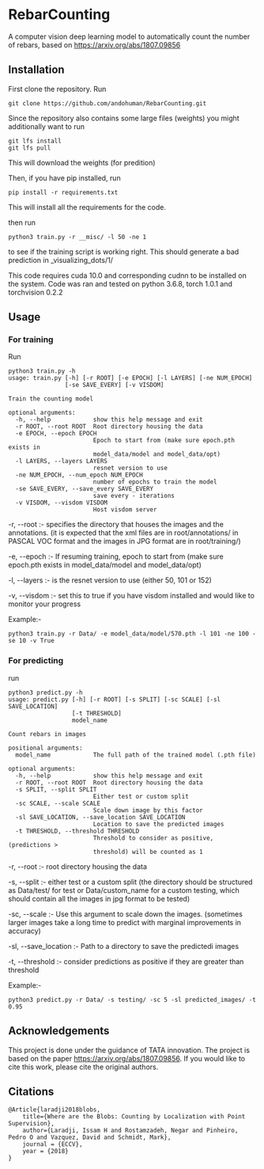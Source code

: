 # RebarCounting
A computer vision deep learning model to automatically count the number of rebars, based on https://arxiv.org/abs/1807.09856

## Installation
First clone the repository. Run
 ```
 git clone https://github.com/andohuman/RebarCounting.git
 ```
Since the repository also contains some large files (weights) you might additionally want to run 
 ```
 git lfs install
 git lfs pull
 ```
This will download the weights (for predition)

Then, if you have pip installed, run
```
pip install -r requirements.txt
```
This will install all the requirements for the code.

then run 
```
python3 train.py -r __misc/ -l 50 -ne 1
```
to see if the training script is working right. This should generate a bad prediction in _visualizing_dots/1/

This code requires cuda 10.0 and corresponding cudnn to be installed on the system.
Code was ran and tested on python 3.6.8, torch 1.0.1 and torchvision 0.2.2

## Usage
### For training 
Run
```
python3 train.py -h
usage: train.py [-h] [-r ROOT] [-e EPOCH] [-l LAYERS] [-ne NUM_EPOCH]
                [-se SAVE_EVERY] [-v VISDOM]

Train the counting model

optional arguments:
  -h, --help            show this help message and exit
  -r ROOT, --root ROOT  Root directory housing the data
  -e EPOCH, --epoch EPOCH
                        Epoch to start from (make sure epoch.pth exists in
                        model_data/model and model_data/opt)
  -l LAYERS, --layers LAYERS
                        resnet version to use
  -ne NUM_EPOCH, --num_epoch NUM_EPOCH
                        number of epochs to train the model
  -se SAVE_EVERY, --save_every SAVE_EVERY
                        save every - iterations
  -v VISDOM, --visdom VISDOM
                        Host visdom server
```
-r, --root :- specifies the directory that houses the images and the annotations. (it is expected that the xml files are in root/annotations/ in PASCAL VOC format and the images in JPG format are in root/training/)

-e, --epoch :- If resuming training, epoch to start from (make sure epoch.pth exists in model_data/model and model_data/opt)

-l, --layers :- is the resnet version to use (either 50, 101 or 152)

-v, --visdom :- set this to true if you have visdom installed and would like to monitor your progress

Example:-
```
python3 train.py -r Data/ -e model_data/model/570.pth -l 101 -ne 100 -se 10 -v True
```
### For predicting
run 
```
python3 predict.py -h 
usage: predict.py [-h] [-r ROOT] [-s SPLIT] [-sc SCALE] [-sl SAVE_LOCATION]
                  [-t THRESHOLD]
                  model_name

Count rebars in images

positional arguments:
  model_name            The full path of the trained model (.pth file)

optional arguments:
  -h, --help            show this help message and exit
  -r ROOT, --root ROOT  Root directory housing the data
  -s SPLIT, --split SPLIT
                        Either test or custom split
  -sc SCALE, --scale SCALE
                        Scale down image by this factor
  -sl SAVE_LOCATION, --save_location SAVE_LOCATION
                        Location to save the predicted images
  -t THRESHOLD, --threshold THRESHOLD
                        Threshold to consider as positive, (predictions >
                        threshold) will be counted as 1
```
-r, --root :- root directory housing the data

-s, --split :- either test or a custom split (the directory should be structured as Data/test/ for test or Data/custom_name for a custom testing, which should contain all the images in jpg format to be tested)

-sc, --scale :- Use this argument to scale down the images. (sometimes larger images take a long time to predict with marginal improvements in accuracy)

-sl, --save_location :- Path to a directory to save the predictedi images

-t, --threshold :- consider predictions as positive if they are greater than threshold

Example:- 
```
python3 predict.py -r Data/ -s testing/ -sc 5 -sl predicted_images/ -t 0.95
```

## Acknowledgements

This project is done under the guidance of TATA innovation. 
The project is based on the paper https://arxiv.org/abs/1807.09856. If you would like to cite this work, please cite the original authors.

## Citations
```
@Article{laradji2018blobs,
    title={Where are the Blobs: Counting by Localization with Point Supervision},
    author={Laradji, Issam H and Rostamzadeh, Negar and Pinheiro, Pedro O and Vazquez, David and Schmidt, Mark},
    journal = {ECCV},
    year = {2018}
}
```


